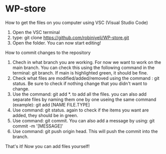 # WP-store
How to get the files on you computer using VSC (Visual Studio Code)
1. Open the VSC terminal
2. type: git clone https://github.com/robiniyeli/WP-store.git
3. Open the folder. You can now start editing!

How to commit changes to the repository
1. Chech in what branch you are working. For now we want to work on the main branch. You can check this using the following command in the terminal: git branch. If main is highlighted green, it should be fine.
2. Check what files are modified/added/removed using the command : git status. Be sure to check if nothing change that you didn't want to change.
3. Use the command: git add *. to add all the files. you can also add separate files by naming them one by one useing the same command (example): git add [NAME FILE.TYPE]
4. Use command: git status. again to check if the items you want are added, they should be in green.
5. Use command: git commit. You can also add a message by using: git commit -m '[MESSAGE]'
6. Use command: git push origin head. This will push the commit into the branch. 

That's it! Now you can add files yourself!
